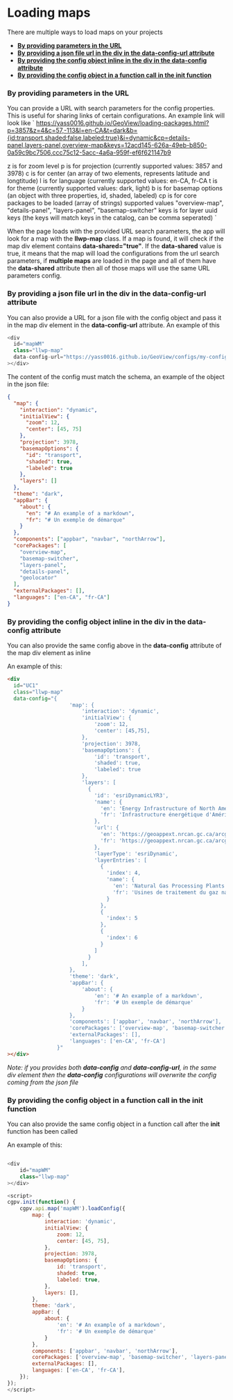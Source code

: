 # Loading maps

There are multiple ways to load maps on your projects

- [**By providing parameters in the URL**](#by-providing-parameters-in-the-url)
- [**By providing a json file url in the div in the data-config-url attribute**](#by-providing-a-json-file-url-in-the-div-in-the-data-config-url-attribute)
- [**By providing the config object inline in the div in the data-config attribute**](#by-providing-the-config-object-inline-in-the-div-in-the-data-config-attribute)
- [**By providing the config object in a function call in the init function**](#by-providing-the-config-object-in-a-function-call-in-the-init-function)

### By providing parameters in the URL

You can provide a URL with search parameters for the config properties. This is useful for sharing links of certain configurations. An example link will look like
`
https://yass0016.github.io/GeoView/loading-packages.html?p=3857&z=4&c=57,-113&l=en-CA&t=dark&b={id:transport,shaded:false,labeled:true}&i=dynamic&cp=details-panel,layers-panel,overview-map&keys=12acd145-626a-49eb-b850-0a59c9bc7506,ccc75c12-5acc-4a6a-959f-ef6f621147b9

z is for zoom level
p is for projection (currently supported values: 3857 and 3978)
c is for center (an array of two elements, represents latitude and longtitude)
l is for language (currently supported values: en-CA, fr-CA
t is for theme (currently supported values: dark, light)
b is for basemap options (an object with three properties, id, shaded, labeled)
cp is for core packages to be loaded (array of strings) supported values "overview-map", "details-panel", "layers-panel", "basemap-switcher"
keys is for layer uuid keys (the keys will match keys in the catalog, can be comma seperated)
`

When the page loads with the provided URL search parameters, the app will look for a map with the **llwp-map** class. If a map is found, it will check if the map div element contains **data-shared="true"**. If the **data-shared** value is true, it means that the map will load the configurations from the url search parameters, if **multiple maps** are loaded in the page and all of them have the **data-shared** attribute then all of those maps will use the same URL parameters config.

### By providing a json file url in the div in the data-config-url attribute

You can also provide a URL for a json file with the config object and pass it in the map div element in the **data-config-url** attribute. An example of this

```js
<div
  id="mapWM"
  class="llwp-map"
  data-config-url="https://yass0016.github.io/GeoView/configs/my-config.json"
></div>
```

The content of the config must match the schema, an example of the object in the json file:

```json
{
  "map": {
    "interaction": "dynamic",
    "initialView": {
      "zoom": 12,
      "center": [45, 75]
    },
    "projection": 3978,
    "basemapOptions": {
      "id": "transport",
      "shaded": true,
      "labeled": true
    },
    "layers": []
  },
  "theme": "dark",
  "appBar": {
    "about": {
      "en": "# An example of a markdown",
      "fr": "# Un exemple de démarque"
    }
  },
  "components": ["appbar", "navbar", "northArrow"],
  "corePackages": [
    "overview-map",
    "basemap-switcher",
    "layers-panel",
    "details-panel",
    "geolocator"
  ],
  "externalPackages": [],
  "languages": ["en-CA", "fr-CA"]
}
```

### By providing the config object inline in the div in the data-config attribute

You can also provide the same config above in the **data-config** attribute of the map div element as inline

An example of this:

```html
<div
  id="UC1"
  class="llwp-map"
  data-config="{
                    'map': {
                        'interaction': 'dynamic',
                        'initialView': {
                            'zoom': 12,
                            'center': [45,75],
                        },
                        'projection': 3978,
                        'basemapOptions': {
                            'id': 'transport',
                            'shaded': true,
                            'labeled': true
                        },
                        'layers': [
                          {
                            'id': 'esriDynamicLYR3',
                            'name': {
                              'en': 'Energy Infrastructure of North America',
                              'fr': 'Infrastructure énergétique d'Amérique du Nord'
                            },
                            'url': {
                              'en': 'https://geoappext.nrcan.gc.ca/arcgis/rest/services/NACEI/energy_infrastructure_of_north_america_en/MapServer',
                              'fr': 'https://geoappext.nrcan.gc.ca/arcgis/rest/services/NACEI/energy_infrastructure_of_north_america_fr/MapServer'
                            },
                            'layerType': 'esriDynamic',
                            'layerEntries': [
                              {
                                'index': 4,
                                'name': {
                                  'en': 'Natural Gas Processing Plants - config',
                                  'fr': 'Usines de traitement du gaz naturel - config'
                                }
                              },
                              {
                                'index': 5
                              },
                              {
                                'index': 6
                              }
                            ]
                          }
                        ],
                    },
                    'theme': 'dark',
                    'appBar': {
                        'about': {
                            'en': '# An example of a markdown',
                            'fr': '# Un exemple de démarque'
                        }
                    },
                    'components': ['appbar', 'navbar', 'northArrow'],
                    'corePackages': ['overview-map', 'basemap-switcher', 'layers-panel', 'details-panel', 'geolocator'],
                    'externalPackages': [],
                    'languages': ['en-CA', 'fr-CA']                                    
                }"
></div>
```

_Note: if you provides both **data-config** and **data-config-url**, in the same div element then the **data-config** configurations will overwrite the config coming from the json file_

### By providing the config object in a function call in the init function

You can also provide the same config object in a function call after the **init** function has been called

An example of this:

```js

<div
    id="mapWM"
    class="llwp-map"
></div>

<script>
cgpv.init(function() {
    cgpv.api.map('mapWM').loadConfig({
        map: {
            interaction: 'dynamic',
            initialView: {
                zoom: 12,
                center: [45, 75],
            },
            projection: 3978,
            basemapOptions: {
                id: 'transport',
                shaded: true,
                labeled: true,
            },
            layers: [],
        },
        theme: 'dark',
        appBar: {
            about: {
                'en': '# An example of a markdown',
                'fr': '# Un exemple de démarque'
            }
        },
        components: ['appbar', 'navbar', 'northArrow'],
        corePackages: ['overview-map', 'basemap-switcher', 'layers-panel', 'details-panel', 'geolocator'],
        externalPackages: [],
        languages: ['en-CA', 'fr-CA'],
    });
});
</script>

```
